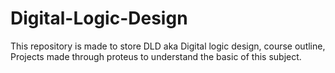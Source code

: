 # Digital-Logic-Design
This repository is made to store DLD aka Digital logic design, course outline, Projects made through proteus to understand the basic of this subject.
